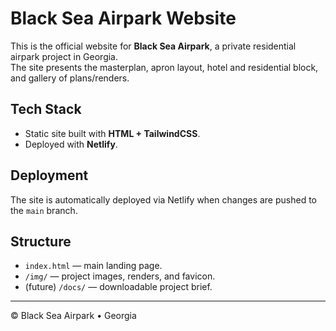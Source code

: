 # Black Sea Airpark Website

This is the official website for **Black Sea Airpark**, a private residential airpark project in Georgia.  
The site presents the masterplan, apron layout, hotel and residential block, and gallery of plans/renders.

## Tech Stack
- Static site built with **HTML + TailwindCSS**.
- Deployed with **Netlify**.

## Deployment
The site is automatically deployed via Netlify when changes are pushed to the `main` branch.

## Structure
- `index.html` — main landing page.
- `/img/` — project images, renders, and favicon.
- (future) `/docs/` — downloadable project brief.

---
© Black Sea Airpark • Georgia

